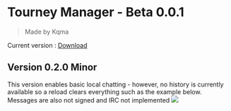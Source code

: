 # Tourney Manager - Beta 0.0.1

> Made by Kqma

Current version : [Download](https://github.com/godkama/tourneymanager/releases/latest)

## Version 0.2.0 Minor

This version enables basic local chatting - however, no history is currently available so a reload clears everything such as the example below. Messages are also not signed and IRC not implemented
![](https://i.ibb.co/NpK7kkf/opera-w-XFVbr-XKQQ.gif)
